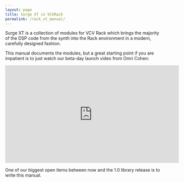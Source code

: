 ```yaml
---
layout: page
title: Surge XT in VCVRack
permalink: /rack_xt_manual/
---
```


Surge XT is a collection of modules for VCV Rack which brings the majority of the DSP code
from the synth into the Rack environment in a modern, carefully designed fashion.

This manual documents the modules, but a great starting  point if you are impatient is to just
watch our beta-day launch video from Omri Cohen:

<iframe width="560" height="315" 
        src="https://www.youtube.com/embed/8MavXLbI50A" 
        title="Sound Design Heaven - Omri Cohen demonstrates Surge XT in Rack" 
        frameborder="0" 
        allow="accelerometer; autoplay; clipboard-write; encrypted-media; gyroscope; picture-in-picture" 
        allowfullscreen></iframe>

One of our biggest open items between now and the 1.0 library release is to write this manual.
